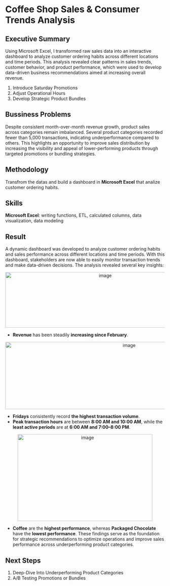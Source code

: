 # Coffee Shop Sales & Consumer Trends Analysis
## Executive Summary
Using Microsoft Excel, I transformed raw sales data into an interactive dashboard to analyze customer ordering habits across different locations and time periods. This analysis revealed clear patterns in sales trends, customer behavior, and product performance, which were used to develop data-driven business recommendations aimed at increasing overall revenue.
  1. Introduce Saturday Promotions
  2. Adjust Operational Hours
  3. Develop Strategic Product Bundles

## Bussiness Problems
Despite consistent month-over-month revenue growth, product sales across categories remain imbalanced. Several product categories recorded fewer than 5,000 transactions, indicating underperformance compared to others. This highlights an opportunity to improve sales distribution by increasing the visibility and appeal of lower-performing products through targeted promotions or bundling strategies.

## Methodology
Transfrom the datas and build a dashboard in **Microsoft Excel** that analize customer ordering habits.

## Skills
**Microsoft Excel**: writing functions, ETL, calculated columns, data visualization, data modeling

## Result
A dynamic dashboard was developed to analyze customer ordering habits and sales performance across different locations and time periods. With this dashboard, stakeholders are now able to easily monitor transaction trends and make data-driven decisions.
The analysis revealed several key insights:

<p align="center">
  <img width="616" height="175" alt="image" src="https://github.com/user-attachments/assets/eabacbba-93d4-4dea-9cfe-90f22070190f" />  
</p>

  - **Revenue** has been steadily **increasing since February**.

<p align="center">
    <img width="767" height="212" alt="image" src="https://github.com/user-attachments/assets/5f9e77b6-22d5-4476-a0c9-542a159c5f6b" />
</p>

  - **Fridays** consistently record **the highest transaction volume**.
  - **Peak transaction hours** are between **8:00 AM and 10:00 AM**, while the **least active periods** are at **6:00 AM and 7:00–8:00 PM**.

<p align="center">
    <img width="426" height="274" alt="image" src="https://github.com/user-attachments/assets/8c45e1f3-dfd5-4e70-89b4-35f2cfbf97d6" />
</p>

  - **Coffee** are the **highest performance**, whereas **Packaged Chocolate** have the **lowest performance**.
These findings serve as the foundation for strategic recommendations to optimize operations and improve sales performance across underperforming product categories.

## Next Steps
1. Deep-Dive Into Underperforming Product Categories
2. A/B Testing Promotions or Bundles
